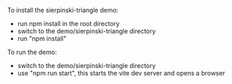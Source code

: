 
To install the sierpinski-triangle demo:
  - run npm install in the root directory
  - switch to the demo/sierpinski-triangle directory
  - run "npm install" 

To run the demo:
  - switch to the demo/sierpinski-triangle directory
  - use "npm run start", this starts the vite dev server and opens a browser
